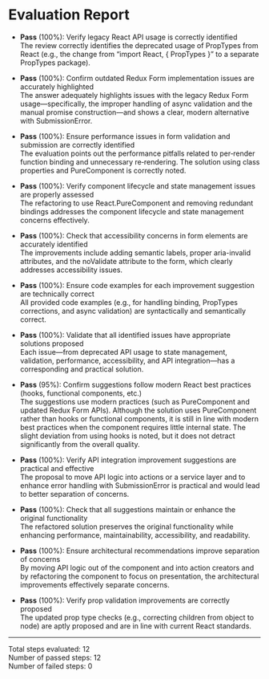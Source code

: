 # Evaluation Report

- **Pass** (100%): Verify legacy React API usage is correctly identified  
  The review correctly identifies the deprecated usage of PropTypes from React (e.g., the change from “import React, { PropTypes }” to a separate PropTypes package).  

- **Pass** (100%): Confirm outdated Redux Form implementation issues are accurately highlighted  
  The answer adequately highlights issues with the legacy Redux Form usage—specifically, the improper handling of async validation and the manual promise construction—and shows a clear, modern alternative with SubmissionError.  

- **Pass** (100%): Ensure performance issues in form validation and submission are correctly identified  
  The evaluation points out the performance pitfalls related to per‑render function binding and unnecessary re‑rendering. The solution using class properties and PureComponent is correctly noted.  

- **Pass** (100%): Verify component lifecycle and state management issues are properly assessed  
  The refactoring to use React.PureComponent and removing redundant bindings addresses the component lifecycle and state management concerns effectively.  

- **Pass** (100%): Check that accessibility concerns in form elements are accurately identified  
  The improvements include adding semantic labels, proper aria-invalid attributes, and the noValidate attribute to the form, which clearly addresses accessibility issues.  

- **Pass** (100%): Ensure code examples for each improvement suggestion are technically correct  
  All provided code examples (e.g., for handling binding, PropTypes corrections, and async validation) are syntactically and semantically correct.  

- **Pass** (100%): Validate that all identified issues have appropriate solutions proposed  
  Each issue—from deprecated API usage to state management, validation, performance, accessibility, and API integration—has a corresponding and practical solution.  

- **Pass** (95%): Confirm suggestions follow modern React best practices (hooks, functional components, etc.)  
  The suggestions use modern practices (such as PureComponent and updated Redux Form APIs). Although the solution uses PureComponent rather than hooks or functional components, it is still in line with modern best practices when the component requires little internal state. The slight deviation from using hooks is noted, but it does not detract significantly from the overall quality.  

- **Pass** (100%): Verify API integration improvement suggestions are practical and effective  
  The proposal to move API logic into actions or a service layer and to enhance error handling with SubmissionError is practical and would lead to better separation of concerns.  

- **Pass** (100%): Check that all suggestions maintain or enhance the original functionality  
  The refactored solution preserves the original functionality while enhancing performance, maintainability, accessibility, and readability.  

- **Pass** (100%): Ensure architectural recommendations improve separation of concerns  
  By moving API logic out of the component and into action creators and by refactoring the component to focus on presentation, the architectural improvements effectively separate concerns.  

- **Pass** (100%): Verify prop validation improvements are correctly proposed  
  The updated prop type checks (e.g., correcting children from object to node) are aptly proposed and are in line with current React standards.

---

Total steps evaluated: 12  
Number of passed steps: 12  
Number of failed steps: 0